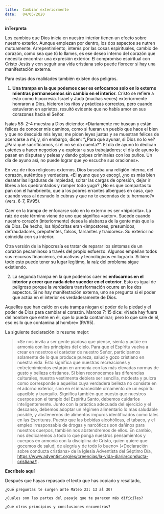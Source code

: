```yaml
---
title:  Cambiar exteriormente
date:   04/05/2020
---
```


**inTerpreta**

Los cambios que Dios inicia en nuestro interior tienen un efecto sobre nuestro exterior. Aunque empiezan por dentro, los dos aspectos se nutren mutuamente. Arrepentimiento, interés por las cosas espirituales, cambio de corazón, como sea que tú lo llames, es ese deseo interno del corazón que necesita encontrar una expresión exterior. El compromiso espiritual con Cristo Jesús y con seguir una vida cristiana solo puede florecer si hay una manifestación externa.

Para estas dos realidades también existen dos peligros.

1. **Una trampa en la que podemos caer es enfocarnos solo en lo externo mientras permanecemos sin cambio en el interior**. Cristo se refiere a esto como hipocresía. Israel y Judá (muchas veces) exteriormente honraron a Dios, hicieron los ritos y prácticas correctos, pero cuando estuvieron en aprietos, resultó evidente que no había amor en sus corazones hacia el Señor.

Isaías 58: 2-4 muestra a Dios diciendo: «Diariamente me buscan y están felices de conocer mis caminos, como si fueran un pueblo que hace el bien y que no descuida mis leyes; me piden leyes justas y se muestran felices de acercarse a mí, y, sin embargo, dicen: “¿Para qué ayunar, si Dios no lo ve? ¿Para qué sacrificarnos, si él no se da cuenta?”. El día de ayuno lo dedican ustedes a hacer negocios y a explotar a sus trabajadores; el día de ayuno lo pasan en disputas y peleas y dando golpes criminales con los puños. Un día de ayuno así, no puede lograr que yo escuche sus oraciones».

En vez de ritos religiosos externos, Dios buscaba una religión interna, del corazón, auténtica y verdadera. «El ayuno que yo escogí, ¿no es más bien desatar las ligaduras de impiedad, soltar las cargas de opresión, dejar ir libres a los quebrantados y romper todo yugo? ¿No es que compartas tu pan con el hambriento, que a los pobres errantes albergues en casa, que cuando veas al desnudo lo cubras y que no te escondas de tu hermano?» (vers. 6-7, RV95).

Caer en la trampa de enfocarse solo en lo externo es ser «hipócrita». La raíz de este término viene de uno que significa «actor». Sucede cuando nuestro corazón (interiormente) desea la alabanza de la gente más que la de Dios. De hecho, los hipócritas eran «impostores, presumidos, defraudadores, prepotentes, falsos, farsantes y traidores». Su exterior no coincidía con su interior.

Otra versión de la hipocresía es tratar de reparar los síntomas de un corazón pecaminoso a través del propio esfuerzo. Algunos empeñan todos sus recursos financieros, educativos y tecnológicos en lograrlo. Si bien todo esto puede tener su lugar legítimo, la raíz del problema sigue existiendo.

2. La segunda trampa en la que podemos caer es **enfocarnos en el interior y creer que nada debe suceder en el exterior**. Esto es igual de peligroso porque la verdadera transformación ocurre en los dos aspectos. Si no hay manifestación externa, uno se pregunta si el poder que actúa en el interior es verdaderamente de Dios.

Aquellos que han caído en esta trampa niegan el poder de la piedad y el poder de Dios para cambiar el corazón. Marcos 7: 15 dice: «Nada hay fuera del hombre que entre en él, que lo pueda contaminar; pero lo que sale de él, eso es lo que contamina al hombre» (RV95).

La siguiente declaración lo resume mejor:

> «Se nos invita a ser gente piadosa que piense, sienta y actúe en armonía con los principios del cielo. Para que el Espíritu vuelva a crear en nosotros el carácter de nuestro Señor, participamos solamente de lo que produce pureza, salud y gozo cristiano en nuestra vida. Esto significa que nuestras recreaciones y entretenimientos estarán en armonía con las más elevadas normas de gusto y belleza cristianos. Si bien reconocemos las diferencias culturales, nuestra vestimenta debiera ser sencilla, modesta y pulcra como corresponde a aquellos cuya verdadera belleza no consiste en el adorno exterior, sino en el inmarcesible ornamento de un espíritu apacible y tranquilo. Significa también que puesto que nuestros cuerpos son el templo del Espíritu Santo, debemos cuidarlos inteligentemente. Junto con la práctica adecuada del ejercicio y el descanso, debemos adoptar un régimen alimentario lo mas saludable posible, y abstenernos de alimentos impuros identificados como tales en las Escrituras. Puesto que las bebidas alcohólicas, el tabaco, y el empleo irresponsable de drogas y narcóticos son dañinos para nuestros cuerpos, también nos abstendremos de ellos. En cambio, nos dedicaremos a todo lo que ponga nuestros pensamientos y cuerpos en armonía con la disciplina de Cristo, quien quiere que gocemos de salud, de alegría y de todo lo bueno» («Declaración sobre conducta cristiana» de la Iglesia Adventista del Séptimo Día, https://www.adventist.org/es/creencias/la-vida-diaria/conducta-cristiana/).

**Escríbelo aquí**

Después que hayas repasado el texto que has copiado y resaltado,

`¿Qué preguntas te surgen ante Mateo 23: 13 al 30?`

`¿Cuáles son las partes del pasaje que te parecen más difíciles?`

`¿Qué otros principios y conclusiones encuentras?`
